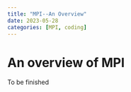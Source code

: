 ```yaml
---
title: "MPI--An Overview"
date: 2023-05-28
categories: [MPI, coding]
---
```

# An overview of MPI
To be finished

